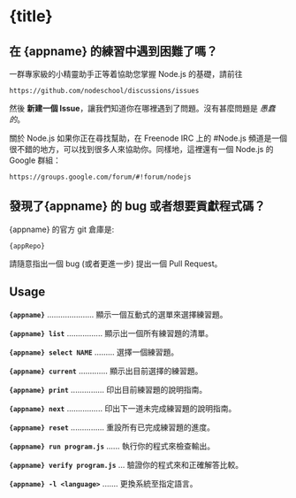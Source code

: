 # {title}

## 在 {appname} 的練習中遇到困難了嗎？

一群專家級的小精靈助手正等着協助您掌握 Node.js 的基礎，請前往

    https://github.com/nodeschool/discussions/issues

然後 __新建一個 Issue__，讓我們知道你在哪裡遇到了問題。沒有甚麼問題是 _愚蠢的_。

關於 Node.js 如果你正在尋找幫助，在 Freenode IRC 上的 #Node.js 頻道是一個很不錯的地方，可以找到很多人來協助你。同樣地，這裡還有一個 Node.js 的 Google 群組：

    https://groups.google.com/forum/#!forum/nodejs

## 發現了{appname} 的 bug 或者想要貢獻程式碼？

{appname} 的官方 git 倉庫是:

    {appRepo}
  
請隨意指出一個 bug (或者更進一步) 提出一個 Pull Request。

## Usage

__`{appname}`__ ..................... 顯示一個互動式的選單來選擇練習題。

__`{appname} list`__ ................ 顯示出一個所有練習題的清單。

__`{appname} select NAME`__ ......... 選擇一個練習題。

__`{appname} current`__ ............. 顯示出目前選擇的練習題。

__`{appname} print`__ ............... 印出目前練習題的說明指南。

__`{appname} next`__ ................ 印出下一道未完成練習題的說明指南。

__`{appname} reset`__ ............... 重設所有已完成練習題的進度。

__`{appname} run program.js`__ ...... 執行你的程式來檢查輸出。

__`{appname} verify program.js`__ ... 驗證你的程式來和正確解答比較。

__`{appname} -l <language>`__ ....... 更換系統至指定語言。
